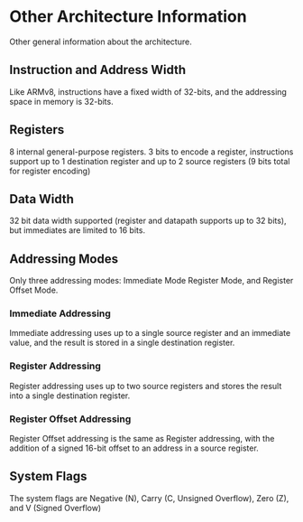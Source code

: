 # Other Architecture Information

Other general information about the architecture.

## Instruction and Address Width

Like ARMv8, instructions have a fixed width of 32-bits, and the addressing space in memory is 32-bits.

## Registers

8 internal general-purpose registers. 3 bits to encode a register, instructions support up to 1 destination register and up to 2 source registers (9 bits total for register encoding)

## Data Width

32 bit data width supported (register and datapath supports up to 32 bits), but immediates are limited to 16 bits.

## Addressing Modes

Only three addressing modes: Immediate Mode Register Mode, and Register Offset Mode.

### Immediate Addressing

Immediate addressing uses up to a single source register and an immediate value, and the result is stored in a single destination register. 

### Register Addressing

Register addressing uses up to two source registers and stores the result into a single destination register.

### Register Offset Addressing

Register Offset addressing is the same as Register addressing, with the addition of a signed 16-bit offset to an address in a source register.

## System Flags

The system flags are Negative (N), Carry (C, Unsigned Overflow), Zero (Z), and V (Signed Overflow)
